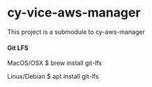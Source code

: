 # cy-vice-aws-manager

This project is a submodule to cy-aws-manager

#### Git LFS

MacOS/OSX
$ brew install git-lfs

Linux/Debian
$ apt install git-lfs